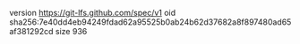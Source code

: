 version https://git-lfs.github.com/spec/v1
oid sha256:7e40dd4eb94249fdad62a95525b0ab24b62d37682a8f897480ad65af381292cd
size 936
